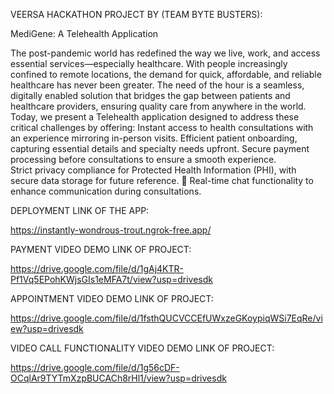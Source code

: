VEERSA HACKATHON PROJECT BY (TEAM BYTE BUSTERS):

MediGene: A Telehealth Application 

The post-pandemic world has redefined the way we live, work, and access essential services—especially healthcare. With people increasingly confined to remote locations, the demand for quick, affordable, and reliable healthcare has never been greater. The need of the hour is a seamless, digitally enabled solution that bridges the gap between patients and healthcare providers, ensuring quality care from anywhere in the world. Today, we present a Telehealth application designed to address these critical challenges by offering:
Instant access to health consultations with an experience mirroring in-person visits.
Efficient patient onboarding, capturing essential details and specialty needs upfront. 
Secure payment processing before consultations to ensure a smooth experience.  
Strict privacy compliance for Protected Health Information (PHI), with secure data storage for future reference.  Real-time chat functionality to enhance communication during consultations. 

DEPLOYMENT LINK OF THE APP:

https://instantly-wondrous-trout.ngrok-free.app/


PAYMENT VIDEO DEMO LINK OF PROJECT:

https://drive.google.com/file/d/1gAj4KTR-Pf1Vq5EPohKWjsGIs1eMFA7t/view?usp=drivesdk


APPOINTMENT VIDEO DEMO LINK OF PROJECT:

https://drive.google.com/file/d/1fsthQUCVCCEfUWxzeGKoypiqWSi7EqRe/view?usp=drivesdk


VIDEO CALL  FUNCTIONALITY VIDEO DEMO LINK OF PROJECT:

https://drive.google.com/file/d/1g56cDF-OCqlAr9TYTmXzpBUCACh8rHl1/view?usp=drivesdk
